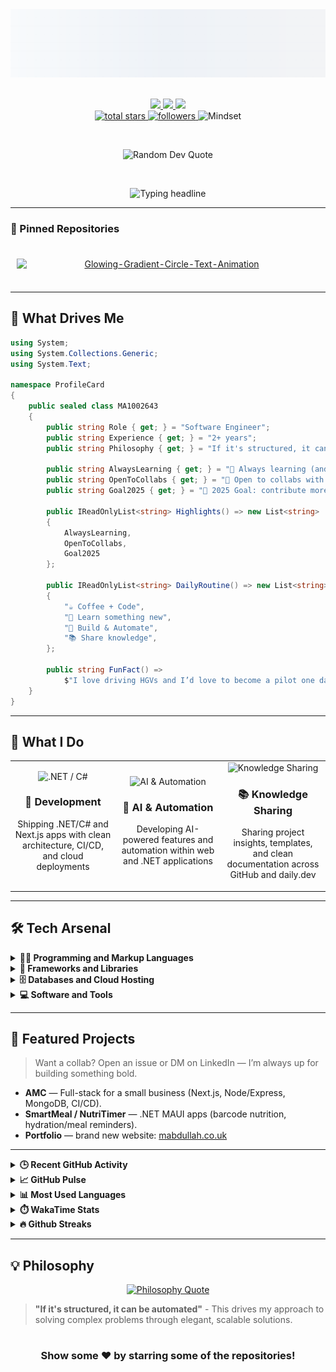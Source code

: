 <!-- HERO -->
<picture>
  <source media="(prefers-color-scheme: dark)" srcset="./assets/hero-pro-dark.svg">
  <img src="./assets/hero-pro-light.svg" alt="Muhammad Abdullah — Professional Header">
</picture>

<!-- Social icons section -->
<p align="center">
<br/>
  <a href="mailto:muhammad.abdullah33176444@gmail.com">
    <img src="https://img.shields.io/badge/Gmail-333333?style=for-the-badge&logo=gmail&logoColor=red" />
  </a>
  <a href="https://linkedin.com/in/muhammad-abdullah227" target="_blank">
    <img src="https://img.shields.io/badge/LinkedIn-0077B5?style=for-the-badge&logo=linkedin&logoColor=white" target="_blank" />
  </a>
    <a href="https://muhammadabdullah227.co.uk/" target="_blank">
     <img src="https://img.shields.io/badge/Portfolio-FF5722?style=for-the-badge&logo=todoist&logoColor=white" target="_blank" />
  </a>
  <br/>
  <a href="https://github.com/MA1002643?tab=repositories&sort=stargazers">
    <img alt="total stars" title="Total stars on GitHub"
         src="https://custom-icon-badges.demolab.com/github/stars/MA1002643?color=55960c&style=for-the-badge&labelColor=488207&logo=star" />
  </a>
  <a href="https://github.com/MA1002643?tab=followers">
    <img alt="followers" title="Follow me on GitHub"
         src="https://custom-icon-badges.demolab.com/github/followers/MA1002643?color=236ad3&labelColor=1155ba&style=for-the-badge&logo=person-add&label=Follow&logoColor=white" />
  </a>
    </a>
    <img src="https://img.shields.io/badge/Mindset-Agile%20%7C%20Problem%20Solver-orange?style=for-the-badge&logo=lightbulb&logoColor=white" alt="Mindset"/>
  </a>
</p>

<!-- gradient underline -->
<p align="center">
  <img src="https://raw.githubusercontent.com/andreasbm/readme/master/assets/lines/rainbow.png" width="400" height="3">
</p>

<!-- Quote Section -->

<div align="center">
  <img src="https://quotes-github-readme.vercel.app/api?type=horizontal&theme=radical" alt="Random Dev Quote"/>
</div>

<!-- gradient underline -->
<p align="center">
  <img src="https://raw.githubusercontent.com/andreasbm/readme/master/assets/lines/rainbow.png" width="400" height="3">
</p>

<!-- Typing Headline -->
<p align="center">
  <picture>
    <!-- Dark mode: light text -->
    <source media="(prefers-color-scheme: dark)" srcset="https://readme-typing-svg.demolab.com?font=Fira+Code&size=22&duration=2800&pause=600&center=true&vCenter=true&width=900&color=E5E7EB&lines=Building+polished+experiences+for+web%2C+mobile+%26+cloud;Obsessed+with+clean+architecture%2C+CI%2FCD%2C+and+DX;Let%E2%80%99s+ship+something+people+love+%F0%9F%9A%80">
    <!-- Light mode: dark text -->
    <img src="https://readme-typing-svg.demolab.com?font=Fira+Code&size=22&duration=2800&pause=600&center=true&vCenter=true&width=900&color=0C1A25&lines=Building+polished+experiences+for+web%2C+mobile+%26+cloud;Obsessed+with+clean+architecture%2C+CI%2FCD%2C+and+DX;Let%E2%80%99s+ship+something+people+love+%F0%9F%9A%80" alt="Typing headline" />
  </picture>
</p>

---

<!-- PINNED: START -->

### 📌 Pinned Repositories

<table align="center" cellspacing="0" cellpadding="0" border="0" style="border:0; border-collapse:separate; margin:0 auto;">
<tr>
<td align="center" valign="top" width="50%" style="padding:12px 24px 12px 0px; border:0;">
<a href="https://github.com/MA1002643/Glowing-Gradient-Circle-Text-Animation">
<div style="padding:10px; box-sizing:border-box;">
<picture>
<source media="(prefers-color-scheme: dark)" srcset="https://github-readme-stats.vercel.app/api/pin/?username=MA1002643&repo=Glowing-Gradient-Circle-Text-Animation&show_owner=false&hide_border=true&title_color=ff652f&icon_color=FFE400&cache_seconds=21600&text_color=ffffff&bg_color=0D1117">
<img alt="Glowing-Gradient-Circle-Text-Animation" src="https://github-readme-stats.vercel.app/api/pin/?username=MA1002643&repo=Glowing-Gradient-Circle-Text-Animation&show_owner=false&hide_border=true&title_color=ff652f&icon_color=FFE400&cache_seconds=21600&text_color=0c1a25&bg_color=ffffff" width="480" style="max-width:100%; height:auto; display:block;">
</picture>
</div>
</a>
</td>
<td align="center" valign="top" width="50%" style="padding:12px 0px 12px 24px; border:0;">
<a href="https://github.com/MA1002643/github-readme-streak-stats">
<div style="padding:10px; box-sizing:border-box;">
<picture>
<source media="(prefers-color-scheme: dark)" srcset="https://github-readme-stats.vercel.app/api/pin/?username=MA1002643&repo=github-readme-streak-stats&show_owner=false&hide_border=true&title_color=ff652f&icon_color=FFE400&cache_seconds=21600&text_color=ffffff&bg_color=0D1117">
<img alt="github-readme-streak-stats" src="https://github-readme-stats.vercel.app/api/pin/?username=MA1002643&repo=github-readme-streak-stats&show_owner=false&hide_border=true&title_color=ff652f&icon_color=FFE400&cache_seconds=21600&text_color=0c1a25&bg_color=ffffff" width="480" style="max-width:100%; height:auto; display:block;">
</picture>
</div>
</a>
</td>
</tr>
</table>
<!-- PINNED: END -->

---

## 💫 What Drives Me

```csharp
using System;
using System.Collections.Generic;
using System.Text;

namespace ProfileCard
{
    public sealed class MA1002643
    {
        public string Role { get; } = "Software Engineer";
        public string Experience { get; } = "2+ years";
        public string Philosophy { get; } = "If it's structured, it can be automated";

        public string AlwaysLearning { get; } = "🌱 Always learning (and shipping) — web, mobile, cloud.";
        public string OpenToCollabs { get; } = "🤝 Open to collabs with juniors & seniors alike.";
        public string Goal2025 { get; } = "🎯 2025 Goal: contribute more to open-source, ship impactful tools.";

        public IReadOnlyList<string> Highlights() => new List<string>
        {
            AlwaysLearning,
            OpenToCollabs,
            Goal2025
        };

        public IReadOnlyList<string> DailyRoutine() => new List<string>
        {
            "☕ Coffee + Code",
            "🧠 Learn something new",
            "🔧 Build & Automate",
            "📚 Share knowledge",
        };

        public string FunFact() =>
            $"I love driving HGVs and I’d love to become a pilot one day. ({DateTime.UtcNow:yyyy})";
    }
}
```

---

## 🎯 What I Do

<div align="center">
  <table>
    <tr>
      <td align="center" width="33%">
        <img src="https://cdn.simpleicons.org/dotnet/512BD4" alt=".NET / C#" width="96" height="96"/>
        <h3>🔧 Development</h3>
        <p>Shipping .NET/C# and Next.js apps with clean architecture, CI/CD, and cloud deployments</p>
      </td>
      <td align="center" width="33%">
        <img src="https://img.icons8.com/color/96/artificial-intelligence.png" alt="AI & Automation"/>
        <h3>🤖 AI & Automation</h3>
        <p>Developing AI-powered features and automation within web and .NET applications</p>
      </td>
      <td align="center" width="33%">
        <img src="https://img.icons8.com/glyph-neue/96/github.png" alt="Knowledge Sharing"/>
        <h3>📚 Knowledge Sharing</h3>
        <p>Sharing project insights, templates, and clean documentation across GitHub and daily.dev</p>
      </td>
    </tr>
  </table>
</div>

---

## 🛠️ Tech Arsenal

<details>

<summary><b>👨‍💻 Programming and Markup Languages</b></summary>
<br/>

<!-- LANG-ICONS:START -->

![JavaScript](https://img.shields.io/badge/JavaScript-F7DF1E?style=for-the-badge&logo=javascript&logoColor=black)
![HTML](https://img.shields.io/badge/HTML-E34F26?style=for-the-badge&logo=html&logoColor=white)
![CSS](https://img.shields.io/badge/CSS-1572B6?style=for-the-badge&logo=css&logoColor=white)
![Java](https://img.shields.io/badge/Java-007396?style=for-the-badge&logo=java&logoColor=white)
![C#](https://img.shields.io/badge/C%23-239120?style=for-the-badge&logo=csharp&logoColor=white)
![HTML5](https://img.shields.io/badge/HTML5-E34F26?style=for-the-badge&logo=html5&logoColor=white)
![CSS3](https://img.shields.io/badge/CSS3-1572B6?style=for-the-badge&logo=css3&logoColor=white)
![JavaScript (ES6+)](<https://img.shields.io/badge/JavaScript%20(ES6%2B)-444444?style=for-the-badge&logo=javascript-(es6plus)&logoColor=white>)
![SQL](https://img.shields.io/badge/SQL-4479A1?style=for-the-badge&logo=sql&logoColor=white)
![PHP](https://img.shields.io/badge/PHP-444444?style=for-the-badge&logo=php&logoColor=white)
![Processing](https://img.shields.io/badge/Processing-444444?style=for-the-badge&logo=processing&logoColor=white)
![Vue](https://img.shields.io/badge/Vue-444444?style=for-the-badge&logo=vue&logoColor=white)
![TypeScript](https://img.shields.io/badge/TypeScript-3178C6?style=for-the-badge&logo=typescript&logoColor=white)
![Shell](https://img.shields.io/badge/Shell-444444?style=for-the-badge&logo=shell&logoColor=white)
![Dockerfile](https://img.shields.io/badge/Dockerfile-444444?style=for-the-badge&logo=dockerfile&logoColor=white)
![Procfile](https://img.shields.io/badge/Procfile-444444?style=for-the-badge&logo=procfile&logoColor=white)
![Python](https://img.shields.io/badge/Python-3776AB?style=for-the-badge&logo=python&logoColor=white)
![Prolog](https://img.shields.io/badge/Prolog-444444?style=for-the-badge&logo=prolog&logoColor=white)
![Haskell](https://img.shields.io/badge/Haskell-444444?style=for-the-badge&logo=haskell&logoColor=white)
![C++](https://img.shields.io/badge/C%2B%2B-00599C?style=for-the-badge&logo=c++&logoColor=white)
![Go](https://img.shields.io/badge/Go-00ADD8?style=for-the-badge&logo=go&logoColor=white)
![Rust](https://img.shields.io/badge/Rust-000000?style=for-the-badge&logo=rust&logoColor=white)
![MIPS Assembly](https://img.shields.io/badge/MIPS%20Assembly-444444?style=for-the-badge&logo=mipsassembly&logoColor=white)

<!-- LANG-ICONS:END -->

</details>

<details>

<summary><b>🧰 Frameworks and Libraries</b></summary>
<br/>

<!-- FWLIB-ICONS:START -->

![React](https://img.shields.io/badge/React-20232A?style=for-the-badge&logo=react&logoColor=61DAFB)
![.NET MAUI](https://img.shields.io/badge/.NET%20MAUI-512BD4?style=for-the-badge&logo=net-maui&logoColor=white)
![Blazor](https://img.shields.io/badge/Blazor-5C2D91?style=for-the-badge&logo=blazor&logoColor=white)
![Express.js](https://img.shields.io/badge/Express.js-000000?style=for-the-badge&logo=expressjs&logoColor=white)
![Node.js](https://img.shields.io/badge/Node.js-339933?style=for-the-badge&logo=nodejs&logoColor=white)
![.NET](https://img.shields.io/badge/.NET-444444?style=for-the-badge&logo=dotnet&logoColor=white)
![Angular.js](https://img.shields.io/badge/Angular.js-444444?style=for-the-badge&logo=angularjs&logoColor=white)
![Bootstrap](https://img.shields.io/badge/Bootstrap-444444?style=for-the-badge&logo=bootstrap&logoColor=white)
![Express](https://img.shields.io/badge/Express-444444?style=for-the-badge&logo=express&logoColor=white)
![Next.js](https://img.shields.io/badge/Next.js-444444?style=for-the-badge&logo=nextdotjs&logoColor=white)
![Rollup](https://img.shields.io/badge/Rollup-444444?style=for-the-badge&logo=rollup&logoColor=white)
![Three.js](https://img.shields.io/badge/Three.js-444444?style=for-the-badge&logo=threedotjs&logoColor=white)
![Vite](https://img.shields.io/badge/Vite-444444?style=for-the-badge&logo=vite&logoColor=white)
![Vue.js](https://img.shields.io/badge/Vue.js-444444?style=for-the-badge&logo=vue.js&logoColor=white)
![Webpack](https://img.shields.io/badge/Webpack-444444?style=for-the-badge&logo=webpack&logoColor=white)
![Framer Motion](https://img.shields.io/badge/Framer%20Motion-444444?style=for-the-badge&logo=framermotion&logoColor=white)
![Tailwind CSS](https://img.shields.io/badge/Tailwind%20CSS-444444?style=for-the-badge&logo=tailwindcss&logoColor=white)

<!-- FWLIB-ICONS:END -->

</details>

<details>

<summary><b>🗄️ Databases and Cloud Hosting</b></summary>
<br/>

<!-- DBCLOUD-ICONS:START -->

![PostgreSQL](https://img.shields.io/badge/PostgreSQL-316192?style=for-the-badge&logo=postgresql&logoColor=white)
![MySQL](https://img.shields.io/badge/MySQL-00000F?style=for-the-badge&logo=mysql&logoColor=white)
![SQLite](https://img.shields.io/badge/SQLite-07405E?style=for-the-badge&logo=sqlite&logoColor=white)
![AWS](https://img.shields.io/badge/AWS-232F3E?style=for-the-badge&logo=amazon-aws&logoColor=white)
![Docker](https://img.shields.io/badge/Docker-2496ED?style=for-the-badge&logo=docker&logoColor=white)
![Jenkins](https://img.shields.io/badge/Jenkins-D24939?style=for-the-badge&logo=jenkins&logoColor=white)
![YAML](https://img.shields.io/badge/YAML-000000?style=for-the-badge&logo=yaml&logoColor=white)
![Prisma](https://img.shields.io/badge/Prisma-444444?style=for-the-badge&logo=prisma&logoColor=white)
![Vercel](https://img.shields.io/badge/Vercel-444444?style=for-the-badge&logo=vercel&logoColor=white)

<!-- DBCLOUD-ICONS:END -->

</details>

<details>

<summary><b>💻 Software and Tools</b></summary>
<br/>

<!-- TOOLS-ICONS:START -->

![Git](https://img.shields.io/badge/Git-F05032?style=for-the-badge&logo=git&logoColor=white)
![Postman](https://img.shields.io/badge/Postman-FF6C37?style=for-the-badge&logo=postman&logoColor=white)
![CI/CD](https://img.shields.io/badge/CI%2FCD-0B5FFF?style=for-the-badge&logo=githubactions&logoColor=white)
![Database Integration](https://img.shields.io/badge/Database%20Integration-4DB33D?style=for-the-badge&logo=mongodb&logoColor=white)
![DevOps automation](https://img.shields.io/badge/DevOps%20automation-444444?style=for-the-badge&logo=githubactions&logoColor=white)
![GitHub](https://img.shields.io/badge/GitHub-181717?style=for-the-badge&logo=github&logoColor=white)
![Integration](https://img.shields.io/badge/Integration-444444?style=for-the-badge&logo=integration&logoColor=white)
![JUnit](https://img.shields.io/badge/JUnit-444444?style=for-the-badge&logo=junit5&logoColor=white)
![Jira](https://img.shields.io/badge/Jira-2684FF?style=for-the-badge&logo=jira&logoColor=white)
![NPM](https://img.shields.io/badge/NPM-444444?style=for-the-badge&logo=npm&logoColor=white)
![NUnit](https://img.shields.io/badge/NUnit-444444?style=for-the-badge&logo=nunit&logoColor=white)
![Photoshop](https://img.shields.io/badge/Photoshop-31A8FF?style=for-the-badge&logo=photoshop&logoColor=white)
![Tomcat](https://img.shields.io/badge/Tomcat-F8DC75?style=for-the-badge&logo=tomcat&logoColor=white)
![UML](https://img.shields.io/badge/UML-1B72BE?style=for-the-badge&logo=plantuml&logoColor=white)
![UX Design](https://img.shields.io/badge/UX%20Design-FF4081?style=for-the-badge&logo=figma&logoColor=white)
![Ubuntu](https://img.shields.io/badge/Ubuntu-E95420?style=for-the-badge&logo=ubuntu&logoColor=white)
![Unit](https://img.shields.io/badge/Unit-444444?style=for-the-badge&logo=unit&logoColor=white)
![VS Code](https://img.shields.io/badge/VS%20Code-007ACC?style=for-the-badge&logo=visual-studio-code&logoColor=white)
![Visual Studio](https://img.shields.io/badge/Visual%20Studio-5C2D91?style=for-the-badge&logo=visual-studio&logoColor=white)
![Azure DevOps](https://img.shields.io/badge/Azure%20DevOps-444444?style=for-the-badge&logo=azuredevops&logoColor=white)
![Babel](https://img.shields.io/badge/Babel-444444?style=for-the-badge&logo=babel&logoColor=white)
![Chai](https://img.shields.io/badge/Chai-444444?style=for-the-badge&logo=chai&logoColor=white)
![Commitizen](https://img.shields.io/badge/Commitizen-444444?style=for-the-badge&logo=commitizen&logoColor=white)
![Docker](https://img.shields.io/badge/Docker-444444?style=for-the-badge&logo=docker&logoColor=white)
![ESLint](https://img.shields.io/badge/ESLint-444444?style=for-the-badge&logo=eslint&logoColor=white)
![Husky](https://img.shields.io/badge/Husky-444444?style=for-the-badge&logo=husky&logoColor=white)
![Jest](https://img.shields.io/badge/Jest-444444?style=for-the-badge&logo=jest&logoColor=white)
![MSBuild](https://img.shields.io/badge/MSBuild-444444?style=for-the-badge&logo=msbuild&logoColor=white)
![Make](https://img.shields.io/badge/Make-444444?style=for-the-badge&logo=make&logoColor=white)
![Mocha](https://img.shields.io/badge/Mocha-444444?style=for-the-badge&logo=mocha&logoColor=white)
![Nodemon](https://img.shields.io/badge/Nodemon-444444?style=for-the-badge&logo=nodemon&logoColor=white)
![NuGet](https://img.shields.io/badge/NuGet-444444?style=for-the-badge&logo=nuget&logoColor=white)
![PHPUnit](https://img.shields.io/badge/PHPUnit-444444?style=for-the-badge&logo=phpunit&logoColor=white)
![Prettier](https://img.shields.io/badge/Prettier-444444?style=for-the-badge&logo=prettier&logoColor=white)
![System](https://img.shields.io/badge/System-444444?style=for-the-badge&logo=system&logoColor=white)
![Testing](https://img.shields.io/badge/Testing-444444?style=for-the-badge&logo=testing&logoColor=white)
![TypeScript](https://img.shields.io/badge/TypeScript-3178C6?style=for-the-badge&logo=typescript&logoColor=white)
![Vite](https://img.shields.io/badge/Vite-444444?style=for-the-badge&logo=vite&logoColor=white)
![Webpack](https://img.shields.io/badge/Webpack-444444?style=for-the-badge&logo=webpack&logoColor=white)
![Yarn](https://img.shields.io/badge/Yarn-444444?style=for-the-badge&logo=yarn&logoColor=white)
![commitlint](https://img.shields.io/badge/commitlint-444444?style=for-the-badge&logo=commitlint&logoColor=white)
![lint-staged](https://img.shields.io/badge/lint-staged-444444?style=for-the-badge&logo=lint-staged&logoColor=white)
![npm](https://img.shields.io/badge/npm-444444?style=for-the-badge&logo=npm&logoColor=white)
![nyc/Istanbul](https://img.shields.io/badge/nyc%2FIstanbul-444444?style=for-the-badge&logo=nyc/istanbul&logoColor=white)
![Docker Compose](https://img.shields.io/badge/Docker%20Compose-444444?style=for-the-badge&logo=dockercompose&logoColor=white)
![Project Management](https://img.shields.io/badge/Project%20Management-444444?style=for-the-badge&logo=projectmanagement&logoColor=white)
![Software Design & Architecture](https://img.shields.io/badge/Software%20Design%20%26%20Architecture-444444?style=for-the-badge&logo=softwaredesignandarchitecture&logoColor=white)
![TS Node](https://img.shields.io/badge/TS%20Node-444444?style=for-the-badge&logo=tsnode&logoColor=white)

<!-- TOOLS-ICONS:END -->

</details>

---

## 🧪 Featured Projects

> Want a collab? Open an issue or DM on LinkedIn — I’m always up for building something bold.

- **AMC** — Full-stack for a small business (Next.js, Node/Express, MongoDB, CI/CD).
- **SmartMeal / NutriTimer** — .NET MAUI apps (barcode nutrition, hydration/meal reminders).
- **Portfolio** — brand new website: <a href="https://abdullah-portfolio-chi.vercel.app/">mabdullah.co.uk</a>

---

<details>

<summary><b>🕒 Recent GitHub Activity</b></summary>

<!--RECENT_ACTIVITY:start-->

⬆️ Pushed 1 commit(s) to [MA1002643/MA1002643](https://github.com/MA1002643/MA1002643)<br>
⬆️ Pushed 1 commit(s) to [MA1002643/MA1002643](https://github.com/MA1002643/MA1002643)<br>
⬆️ Pushed 1 commit(s) to [MA1002643/MA1002643](https://github.com/MA1002643/MA1002643)<br>
⬆️ Pushed 1 commit(s) to [MA1002643/MA1002643](https://github.com/MA1002643/MA1002643)<br>
⬆️ Pushed 1 commit(s) to [MA1002643/MA1002643](https://github.com/MA1002643/MA1002643)<br>
<!--RECENT_ACTIVITY:end-->

<!--RECENT_ACTIVITY:last_update-->

Last Updated: Wednesday, October 8th, 2025, 9:29:10 am

<!--RECENT_ACTIVITY:last_update_end-->
</details>

<details>
  <summary><b>📈 GitHub Pulse</b></summary>

  <br />
        <!-- GitHub Stats -->
        <picture>
          <source media="(prefers-color-scheme: dark)" srcset="https://github-readme-stats-chi-woad.vercel.app/api?username=MA1002643&show_icons=true&hide_border=false&title_color=ff652f&icon_color=FFE400&bg_color=0D1117&text_color=ffffff&border_color=30363D&cache_seconds=7200" />
          <img alt="Muhammad Abdullah — GitHub Stats" height="180" src="https://github-readme-stats-chi-woad.vercel.app/api?username=MA1002643&show_icons=true&hide_border=false&title_color=ff652f&icon_color=FFE400&bg_color=ffffff&text_color=0C1A25&border_color=0c1a25&cache_seconds=7200" />
        </picture>
</details>

<details>

<summary><b>📊 Most Used Languages</b></summary>
<br />
<picture>
          <source media="(prefers-color-scheme: dark)" srcset="https://github-readme-stats-chi-woad.vercel.app/api/top-langs?username=MA1002643&layout=compact&langs_count=10&size_weight=0.5&count_weight=0.5&custom_title=Most%20Used%20Languages&bg_color=0D1117&title_color=ff652f&text_color=ffffff&border_color=30363D&hide_border=false&cache_seconds=7200" />
          <img alt="Muhammad Abdullah — Most Used Languages" height="180" src="https://github-readme-stats-chi-woad.vercel.app/api/top-langs?username=MA1002643&layout=compact&langs_count=10&size_weight=0.5&count_weight=0.5&custom_title=Most%20Used%20Languages&bg_color=ffffff&title_color=ff652f&text_color=0C1A25&border_color=0c1a25&hide_border=false&cache_seconds=7200" />
        </picture>
        <br/>
    <b>Note:</b> Top languages is only a metric of the languages my public code consists of and doesn't reflect experience or skill level. <br />

## Daily Coding Time by Language

<!-- LANG-TIME:START -->

```text
Markdown      6 hrs 30 mins   █████████████████░░░░░░░░   69.94 %
YAML          2 hrs 29 mins   ██████░░░░░░░░░░░░░░░░░░░   26.71 %
Image (svg)   10 mins         ░░░░░░░░░░░░░░░░░░░░░░░░░   01.83 %
TypeScript    8 mins          ░░░░░░░░░░░░░░░░░░░░░░░░░   01.52 %
```

Last updated on 2025-10-08 (Displaying Data from past 7 days)

<!-- LANG-TIME:END -->

</details>

<details>
  <summary><b>⏱️ WakaTime Stats</b></summary>

  <br/>

<picture>
  <source
    media="(prefers-color-scheme: dark)"
    srcset="https://github-readme-stats-chi-woad.vercel.app/api/wakatime?username=Abdullah2907&layout=compact&bg_color=0D1117&title_color=ff652f&text_color=ffffff&border_color=30363D&hide_border=false&cache_seconds=7200&custom_title=WakaTime%20Stats"
  />
  <img
    alt="Muhammad Abdullah — WakaTime Stats"
    src="https://github-readme-stats-chi-woad.vercel.app/api/wakatime?username=Abdullah2907&layout=compact&bg_color=ffffff&title_color=ff652f&text_color=0C1A25&border_color=0c1a25&hide_border=false&cache_seconds=7200&custom_title=WakaTime%20Stats"
  />
</picture>

</details>

<details>
  <summary><b>🔥 Github Streaks</b></summary>

  <br />
<!-- GitHub Streak (matches your theme) -->
  <picture>
          <source media="(prefers-color-scheme: dark)" srcset="https://github-readme-streak-stats.herokuapp.com/?user=MA1002643&hide_border=false&background=0D1117&border=30363D&ring=ff652f&fire=FFE400&currStreakNum=ffffff&currStreakLabel=ffffff&sideNums=ffffff&sideLabels=ffffff&dates=9CA3AF" />
          <img alt="Muhammad Abdullah — GitHub Streak" height="180" src="https://github-readme-streak-stats.herokuapp.com/?user=MA1002643&hide_border=false&background=ffffff&border=0c1a25&ring=ff652f&fire=FFE400&currStreakNum=0C1A25&currStreakLabel=0C1A25&sideNums=0C1A25&sideLabels=0C1A25&dates=6B7280" />
        </picture>
</details>

---

## 💡 Philosophy

<div align="center">
  <a href="https://github.com/piyushsuthar/github-readme-quotes">
    <img src="https://quotes-github-readme.vercel.app/api?type=horizontal&theme=radical&quote=If%20it%27s%20structured%2C%20it%20can%20be%20automated.&author=Shishir%20Srivastav&border=true" alt="Philosophy Quote"/>
  </a>
</div>

> **"If it's structured, it can be automated"** - This drives my approach to solving complex problems through elegant, scalable solutions.

#

<div align="center">

### Show some ❤️ by starring some of the repositories!

</div>
